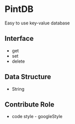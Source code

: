 # PintDB
Easy to use key-value database

## Interface
- get
- set
- delete

## Data Structure
- String

## Contribute Role
- code style - googleStyle
